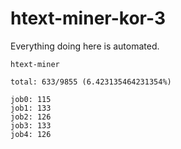 # htext-miner-kor-3

Everything doing here is automated.

```
htext-miner

total: 633/9855 (6.423135464231354%)

job0: 115
job1: 133
job2: 126
job3: 133
job4: 126
```